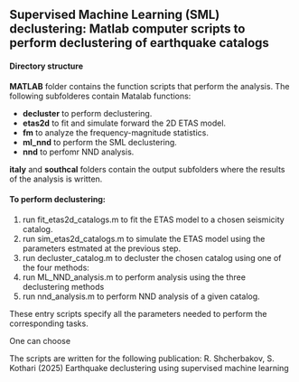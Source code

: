 ## Supervised Machine Learning (SML) declustering: Matlab computer scripts to perform declustering of earthquake catalogs

#### Directory structure
**MATLAB** folder contains the function scripts that perform the analysis. The following subfolderes contain Matalab functions:
- **decluster** to perform declustering.
- **etas2d** to fit and simulate forward the 2D ETAS model.
- **fm** to analyze the frequency-magnitude statistics.
- **ml_nnd** to perform the SML declustering.
- **nnd** to perfomr NND analysis.

**italy** and **southcal** folders contain the output subfolders where the results of the analysis is written.

#### To perform declustering:
1. run fit_etas2d_catalogs.m to fit the ETAS model to a chosen seismicity catalog.
2. run sim_etas2d_catalogs.m to simulate the ETAS model using the parameters estmated at the previous step.
3. run decluster_catalog.m to decluster the chosen catalog using one of the four methods:
4. run ML_NND_analysis.m to perform analysis using the three declustering methods
5. run nnd_analysis.m to perform NND analysis of a given catalog.

These entry scripts specify all the parameters needed to perform the corresponding tasks.

One can choose 

The scripts are written for the following publication: R. Shcherbakov, S. Kothari (2025) Earthquake declustering using supervised machine learning
